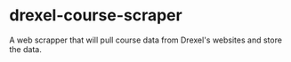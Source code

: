 # drexel-course-scraper
A web scrapper that will pull course data from Drexel's websites and store the data.
